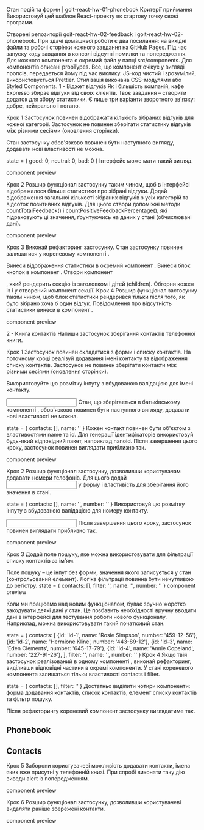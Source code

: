 Стан подій та форми | goit-react-hw-01-phonebook Критерії приймання Використовуй
цей шаблон React-проекту як стартову точку своєї програми.

Створені репозиторії goit-react-hw-02-feedback і goit-react-hw-02-phonebook. При
здачі домашньої роботи є два посилання: на вихідні файли та робочі сторінки
кожного завдання на GitHub Pages. Під час запуску коду завдання в консолі
відсутні помилки та попередження. Для кожного компонента є окремий файл у папці
src/components. Для компонентів описані propTypes. Все, що компонент очікує у
вигляді пропсів, передається йому під час виклику. JS-код чистий і зрозумілий,
використовується Prettier. Стилізація виконана CSS-модулями або Styled
Components. 1 - Віджет відгуків Як і більшість компаній, кафе Expresso збирає
відгуки від своїх клієнтів. Твоє завдання – створити додаток для збору
статистики. Є лише три варіанти зворотного зв'язку: добре, нейтрально і погано.

Крок 1 Застосунок повинен відображати кількість зібраних відгуків для кожної
категорії. Застосунок не повинен зберігати статистику відгуків між різними
сесіями (оновлення сторінки).

Стан застосунку обов'язково повинен бути наступного вигляду, додавати нові
властивості не можна.

state = { good: 0, neutral: 0, bad: 0 } Інтерфейс може мати такий вигляд.

component preview

Крок 2 Розшир функціонал застосунку таким чином, щоб в інтерфейсі відображалося
більше статистики про зібрані відгуки. Додай відображення загальної кількості
зібраних відгуків з усіх категорій та відсоток позитивних відгуків. Для цього
створи допоміжні методи countTotalFeedback() і
countPositiveFeedbackPercentage(), які підраховують ці значення, ґрунтуючись на
даних у стані (обчислювані дані).

component preview

Крок 3 Виконай рефакторинг застосунку. Стан застосунку повинен залишатися у
кореневому компоненті <App>.

Винеси відображення статистики в окремий компонент
<Statistics good={} neutral={} bad={} total={} positivePercentage={}>. Винеси
блок кнопок в компонент <FeedbackOptions options={} onLeaveFeedback={}>. Створи
компонент <Section title="">, який рендерить секцію із заголовком і дітей
(children). Обгорни кожен із <Statistics> і <FeedbackOptions> у створений
компонент секції. Крок 4 Розшир функціонал застосунку таким чином, щоб блок
статистики рендерився тільки після того, як було зібрано хоча б один відгук.
Повідомлення про відсутність статистики винеси в компонент
<Notification message="There is no feedback">.

component preview

2 - Книга контактів Напиши застосунок зберігання контактів телефонної книги.

Крок 1 Застосунок повинен складатися з форми і списку контактів. На поточному
кроці реалізуй додавання імені контакту та відображення списку контактів.
Застосунок не повинен зберігати контакти між різними сесіями (оновлення
сторінки).

Використовуйте цю розмітку інпуту з вбудованою валідацією для імені контакту.

<input
  type="text"
  name="name"
  pattern="^[a-zA-Zа-яА-Я]+(([' -][a-zA-Zа-яА-Я ])?[a-zA-Zа-яА-Я]*)*$"
  title="Name may contain only letters, apostrophe, dash and spaces. For example Adrian, Jacob Mercer, Charles de Batz de Castelmore d'Artagnan"
  required
/> Стан, що зберігається в батьківському компоненті <App>, обов'язково повинен
бути наступного вигляду, додавати нові властивості не можна.

state = { contacts: [], name: '' } Кожен контакт повинен бути об'єктом з
властивостями name та id. Для генерації ідентифікаторів використовуй будь-який
відповідний пакет, наприклад nanoid. Після завершення цього кроку, застосунок
повинен виглядати приблизно так.

component preview

Крок 2 Розшир функціонал застосунку, дозволивши користувачам додавати номери
телефонів. Для цього додай <input type="tel"> у форму і властивість для
зберігання його значення в стані.

state = { contacts: [], name: '', number: '' } Використовуй цю розмітку інпуту з
вбудованою валідацією для номеру контакту.

<input
  type="tel"
  name="number"
  pattern="\+?\d{1,4}?[-.\s]?\(?\d{1,3}?\)?[-.\s]?\d{1,4}[-.\s]?\d{1,4}[-.\s]?\d{1,9}"
  title="Phone number must be digits and can contain spaces, dashes, parentheses and can start with +"
  required
/> Після завершення цього кроку, застосунок повинен виглядати приблизно так.

component preview

Крок 3 Додай поле пошуку, яке можна використовувати для фільтрації списку
контактів за ім'ям.

Поле пошуку – це інпут без форми, значення якого записується у стан
(контрольований елемент). Логіка фільтрації повинна бути нечутливою до регістру.
state = { contacts: [], filter: '', name: '', number: '' } component preview

Коли ми працюємо над новим функціоналом, буває зручно жорстко закодувати деякі
дані у стан. Це позбавить необхідності вручну вводити дані в інтерфейсі для
тестування роботи нового функціоналу. Наприклад, можна використовувати такий
початковий стан.

state = { contacts: [ {id: 'id-1', name: 'Rosie Simpson', number: '459-12-56'},
{id: 'id-2', name: 'Hermione Kline', number: '443-89-12'}, {id: 'id-3', name:
'Eden Clements', number: '645-17-79'}, {id: 'id-4', name: 'Annie Copeland',
number: '227-91-26'}, ], filter: '', name: '', number: '' } Крок 4 Якщо твій
застосунок реалізований в одному компоненті <App>, виконай рефакторинг,
виділивши відповідні частини в окремі компоненти. У стані кореневого компонента
<App> залишаться тільки властивості contacts і filter.

state = { contacts: [], filter: '' } Достатньо виділити чотири компоненти: форма
додавання контактів, список контактів, елемент списку контактів та фільтр
пошуку.

Після рефакторингу кореневий компонент застосунку виглядатиме так.

<div>
  <h1>Phonebook</h1>
  <ContactForm ... />

  <h2>Contacts</h2>
  <Filter ... />
  <ContactList ... />
</div>
Крок 5
Заборони користувачеві можливість додавати контакти, імена яких вже присутні у телефонній книзі. При спробі виконати таку дію виведи alert із попередженням.

component preview

Крок 6 Розшир функціонал застосунку, дозволивши користувачеві видаляти раніше
збережені контакти.

component preview
